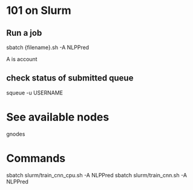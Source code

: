 
# 101 on Slurm


## Run a job

sbatch {filename}.sh -A NLPPred

A is account

## check status of submitted queue
squeue -u USERNAME

# See available nodes
gnodes


# Commands
sbatch slurm/train_cnn_cpu.sh -A NLPPred
sbatch slurm/train_cnn.sh -A NLPPred